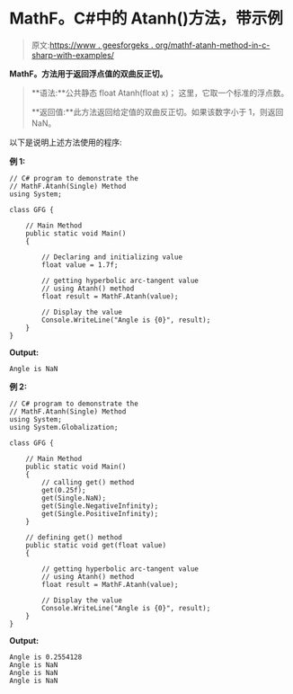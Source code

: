 # MathF。C#中的 Atanh()方法，带示例

> 原文:[https://www . geesforgeks . org/mathf-atanh-method-in-c-sharp-with-examples/](https://www.geeksforgeeks.org/mathf-atanh-method-in-c-sharp-with-examples/)

**MathF。方法用于返回浮点值的双曲反正切。**

> **语法:**公共静态 float Atanh(float x)；
> 这里，它取一个标准的浮点数。
> 
> **返回值:**此方法返回给定值的双曲反正切。如果该数字小于 1，则返回 NaN。

以下是说明上述方法使用的程序:

**例 1:**

```
// C# program to demonstrate the
// MathF.Atanh(Single) Method
using System;

class GFG {

    // Main Method
    public static void Main()
    {

        // Declaring and initializing value
        float value = 1.7f;

        // getting hyperbolic arc-tangent value
        // using Atanh() method
        float result = MathF.Atanh(value);

        // Display the value
        Console.WriteLine("Angle is {0}", result);
    }
}
```

**Output:**

```
Angle is NaN

```

**例 2:**

```
// C# program to demonstrate the
// MathF.Atanh(Single) Method
using System;
using System.Globalization;

class GFG {

    // Main Method
    public static void Main()
    {
        // calling get() method
        get(0.25f);
        get(Single.NaN);
        get(Single.NegativeInfinity);
        get(Single.PositiveInfinity);
    }

    // defining get() method
    public static void get(float value)
    {

        // getting hyperbolic arc-tangent value
        // using Atanh() method
        float result = MathF.Atanh(value);

        // Display the value
        Console.WriteLine("Angle is {0}", result);
    }
}
```

**Output:**

```
Angle is 0.2554128
Angle is NaN
Angle is NaN
Angle is NaN

```